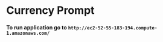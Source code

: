 # Currency Prompt

#### To run application go to ```http://ec2-52-55-183-194.compute-1.amazonaws.com/```